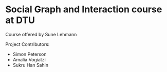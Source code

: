 # Social Graph and Interaction course at DTU 

Course offered by Sune Lehmann

Project Contributors:

- Simon Peterson
- Amalia Vogiatzi
- Sukru Han Sahin
